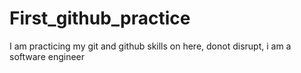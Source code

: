 # First_github_practice
I am practicing my git and github skills on here, donot disrupt, i am a software engineer
